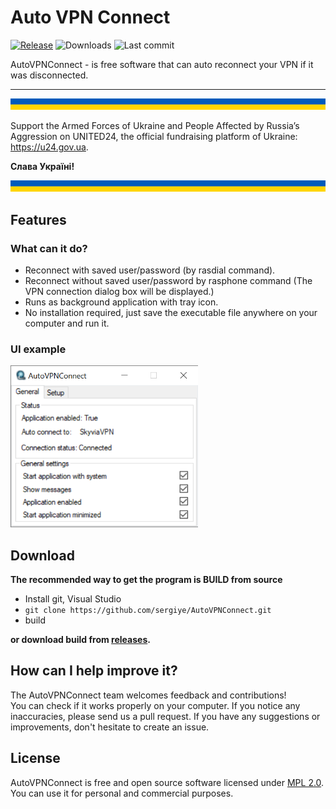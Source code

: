 # Auto VPN Connect
[![Release](https://img.shields.io/github/v/release/sergiye/AutoVPNConnect?style=for-the-badge)](https://github.com/sergiye/AutoVPNConnect/releases/latest)
![Downloads](https://img.shields.io/github/downloads/sergiye/AutoVPNConnect/total?style=for-the-badge&color=ff4f42)
![Last commit](https://img.shields.io/github/last-commit/sergiye/AutoVPNConnect?style=for-the-badge&color=00AD00)

AutoVPNConnect - is free software that can auto reconnect your VPN if it was disconnected.

----

[<img src="https://github.com/sergiye/hiberbeeTheme/raw/master/assets/ukraine_flag_bar.png" alt="UA"/>](https://u24.gov.ua)


Support the Armed Forces of Ukraine and People Affected by Russia’s Aggression on UNITED24, the official fundraising platform of Ukraine: https://u24.gov.ua.

**Слава Україні!**

[<img src="https://github.com/sergiye/hiberbeeTheme/raw/master/assets/ukraine_flag_bar.png" alt="UA"/>](https://u24.gov.ua)


## Features

### What can it do?

 - Reconnect with saved user/password (by rasdial command).
 - Reconnect without saved user/password by rasphone command (The VPN connection dialog box will be displayed.)
 - Runs as background application with tray icon.
 - No installation required, just save the executable file anywhere on your computer and run it.
 

### UI example 

[<img src="https://github.com/sergiye/AutoVPNConnect/raw/master/preview.png" alt="Preview" width="300"/>](https://github.com/sergiye/AutoVPNConnect/releases)

## Download

**The recommended way to get the program is BUILD from source**
- Install git, Visual Studio
- `git clone https://github.com/sergiye/AutoVPNConnect.git`
- build

**or download build from [releases](https://github.com/sergiye/AutoVPNConnect/releases).**


## How can I help improve it?
The AutoVPNConnect team welcomes feedback and contributions!<br/>
You can check if it works properly on your computer. If you notice any inaccuracies, please send us a pull request. If you have any suggestions or improvements, don't hesitate to create an issue.

## License

AutoVPNConnect is free and open source software licensed under [MPL 2.0](https://www.mozilla.org/en-US/MPL/2.0/). You can use it for personal and commercial purposes.



